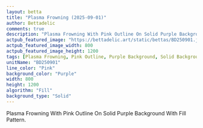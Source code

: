 ```yaml
---
layout: betta
title: "Plasma Frowning (2025-09-01)"
author: Bettadelic
comments: true
description: "Plasma Frowning With Pink Outline On Solid Purple Background With Fill Pattern."
actpub_featured_image: "https://bettadelic.art/static/bettas/BD250901.jpg"
actpub_featured_image_width: 800
actpub_featured_image_height: 1200
tags: [Plasma Frowning, Pink Outline, Purple Background, Solid Background Pattern, Fill Pattern, September 2025]
unitName: "BD250901"
line_color: "Pink"
background_color: "Purple"
width: 800
height: 1200
algorithm: "Fill"
background_type: "Solid"
---
```


Plasma Frowning With Pink Outline On Solid Purple Background With Fill Pattern.
